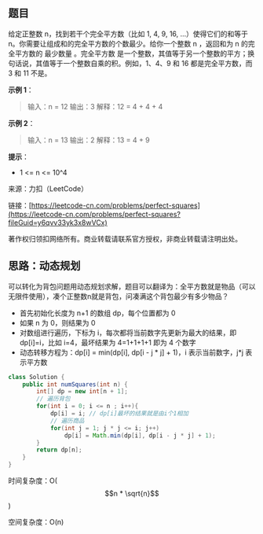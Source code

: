 ## 题目

给定正整数 n，找到若干个完全平方数（比如 1, 4, 9, 16, ...）使得它们的和等于 n。你需要让组成和的完全平方数的个数最少。给你一个整数 n ，返回和为 n 的完全平方数的 最少数量 。完全平方数 是一个整数，其值等于另一个整数的平方；换句话说，其值等于一个整数自乘的积。例如，1、4、9 和 16 都是完全平方数，而 3 和 11 不是。

**示例 1**：

>输入：n = 12
>输出：3
>解释：12 = 4 + 4 + 4

**示例 2**：

>输入：n = 13
>输出：2
>解释：13 = 4 + 9



**提示**：

* 1 <= n <= 10^4

来源：力扣（LeetCode）

链接：[https://leetcode-cn.com/problems/perfect-squares](https://leetcode-cn.com/problems/perfect-squares?fileGuid=y6qvv33yk3x8wVCx)

著作权归领扣网络所有。商业转载请联系官方授权，非商业转载请注明出处。

## 思路：动态规划

可以转化为背包问题用动态规划求解，题目可以翻译为：全平方数就是物品（可以无限件使用），凑个正整数n就是背包，问凑满这个背包最少有多少物品？

* 首先初始化长度为 n+1 的数组 dp，每个位置都为 0
* 如果 n 为 0，则结果为 0
* 对数组进行遍历，下标为 i，每次都将当前数字先更新为最大的结果，即 dp[i]=i，比如 i=4，最坏结果为 4=1+1+1+1 即为 4 个数字
* 动态转移方程为：dp[i] = min(dp[i], dp[i - j * j] + 1)，i 表示当前数字，j*j 表示平方数
```java
class Solution {
    public int numSquares(int n) {
        int[] dp = new int[n + 1];
        // 遍历背包
        for(int i = 0; i <= n ; i++){
            dp[i] = i; // dp[i]最坏的结果就是由i个1相加
            // 遍历商品
            for(int j = 1; j * j <= i; j++)
                dp[i] = Math.min(dp[i], dp[i - j * j] + 1);
        }
        return dp[n];
    }
}
```
时间复杂度：O($$n * \sqrt{n}$$)

空间复杂度：O(n)

